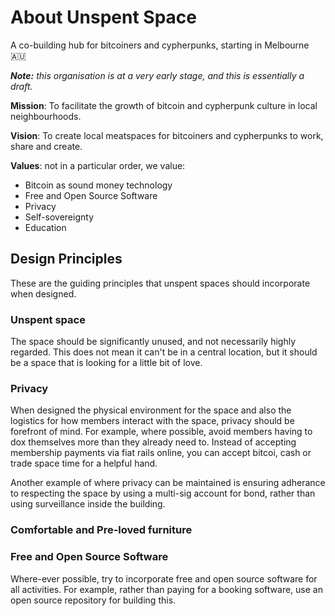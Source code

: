 # About Unspent Space
A co-building hub for bitcoiners and cypherpunks, starting in Melbourne 🇦🇺

_**Note:** this organisation is at a very early stage, and this is essentially a draft._

**Mission**: To facilitate the growth of bitcoin and cypherpunk culture in local neighbourhoods.

**Vision**: To create local meatspaces for bitcoiners and cypherpunks to work, share and create.

**Values**: not in a particular order, we value:
- Bitcoin as sound money technology
- Free and Open Source Software
- Privacy
- Self-sovereignty
- Education

## Design Principles
These are the guiding principles that unspent spaces should incorporate when designed. 

### Unspent space
The space should be significantly unused, and not necessarily highly regarded. This does not mean it can't be in a central location, but it should be a space that is looking for a little bit of love.

### Privacy
When designed the physical environment for the space and also the logistics for how members interact with the space, privacy should be forefront of mind. For example, where possible, avoid members having to dox themselves more than they already need to. Instead of accepting membership payments via fiat rails online, you can accept bitcoi, cash or trade space time for a helpful hand.

Another example of where privacy can be maintained is ensuring adherance to respecting the space by using a multi-sig account for bond, rather than using surveillance inside the building.

### Comfortable and Pre-loved furniture

### Free and Open Source Software
Where-ever possible, try to incorporate free and open source software for all activities. For example, rather than paying for a booking software, use an open source repository for building this.
